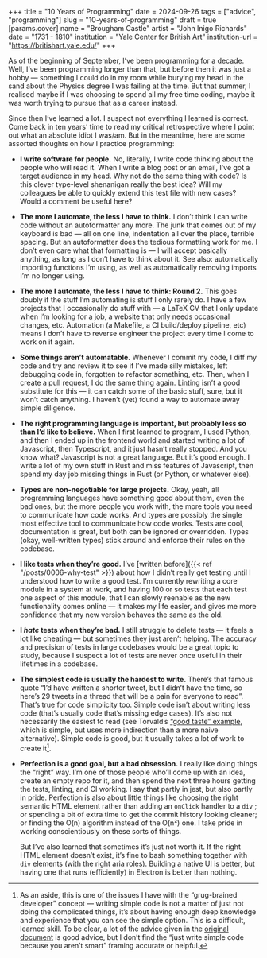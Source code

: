 +++
title = "10 Years of Programming"
date = 2024-09-26
tags = ["advice", "programming"]
slug = "10-years-of-programming"
draft = true
[params.cover]
name = "Brougham Castle"
artist = "John Inigo Richards"
date = "1731 - 1810"
institution = "Yale Center for British Art"
institution-url = "https://britishart.yale.edu/"
+++

As of the beginning of September, I’ve been programming for a decade. Well, I’ve been programming longer than that, but before then it was just a hobby — something I could do in my room while burying my head in the sand about the Physics degree I was failing at the time. But that summer, I realised maybe if I was choosing to spend all my free time coding, maybe it was worth trying to pursue that as a career instead.

Since then I’ve learned a lot. I suspect not everything I learned is correct. Come back in ten years’ time to read my critical retrospective where I point out what an absolute idiot I was/am. But in the meantime, here are some assorted thoughts on how I practice programming:

- **I write software for people.** No, literally, I write code thinking about the people who will read it. When I write a blog post or an email, I’ve got a target audience in my head. Why not do the same thing with code? Is this clever type-level shenanigan really the best idea? Will my colleagues be able to quickly extend this test file with new cases? Would a comment be useful here?
- **The more I automate, the less I have to think.** I don’t think I can write code without an autoformatter any more. The junk that comes out of my keyboard is bad — all on one line, indentation all over the place, terrible spacing. But an autoformatter does the tedious formatting work for me. I don’t even care what that formatting is — I will accept basically anything, as long as I don’t have to think about it. See also: automatically importing functions I’m using, as well as automatically removing imports I’m no longer using.
- **The more I automate, the less I have to think: Round 2.** This goes doubly if the stuff I’m automating is stuff I only rarely do. I have a few projects that I occasionally do stuff with — a LaTeX CV that I only update when I’m looking for a job, a website that only needs occasional changes, etc. Automation (a Makefile, a CI build/deploy pipeline, etc) means I don’t have to reverse engineer the project every time I come to work on it again.
- **Some things aren’t automatable.** Whenever I commit my code, I diff my code and try and review it to see if I’ve made silly mistakes, left debugging code in, forgotten to refactor something, etc. Then, when I create a pull request, I do the same thing again. Linting isn’t a good substitute for this — it can catch some of the basic stuff, sure, but it won’t catch anything. I haven’t (yet) found a way to automate away simple diligence.
- **The right programming language is important, but probably less so than I’d like to believe.** When I first learned to program, I used Python, and then I ended up in the frontend world and started writing a lot of Javascript, then Typescript, and it just hasn’t really stopped. And you know what? Javascript is not a great language. But it’s good enough. I write a lot of my own stuff in Rust and miss features of Javascript, then spend my day job missing things in Rust (or Python, or whatever else).
- **Types are non-negotiable for large projects.** Okay, yeah, all programming languages have something good about them, even the bad ones, but the more people you work with, the more tools you need to communicate how code works. And types are possibly the single most effective tool to communicate how code works. Tests are cool, documentation is great, but both can be ignored or overridden. Types (okay, well-written types) stick around and enforce their rules on the codebase.
- **I like tests when they’re good.** I’ve [written before]({{< ref "/posts/0006-why-test" >}}) about how I didn’t really get testing until I understood how to write a good test. I’m currently rewriting a core module in a system at work, and having 100 or so tests that each test one aspect of this module, that I can slowly reenable as the new functionality comes online — it makes my life easier, and gives me more confidence that my new version behaves the same as the old.
- **I _hate_ tests when they’re bad.** I still struggle to delete tests — it feels a lot like cheating — but sometimes they just aren’t helping. The accuracy and precision of tests in large codebases would be a great topic to study, because I suspect a lot of tests are never once useful in their lifetimes in a codebase.
- **The simplest code is usually the hardest to write.** There’s that famous quote “I’d have written a shorter tweet, but I didn’t have the time, so here’s 29 tweets in a thread that will be a pain for everyone to read”. That’s true for code simplicity too. Simple code isn’t about writing less code (that’s usually code that’s missing edge cases). It’s also not necessarily the easiest to read (see Torvald’s [“good taste” example](https://felipec.github.io/good-taste/parts/1.html), which is simple, but uses more indirection than a more naive alternative). Simple code is good, but it usually takes a lot of work to create it[^grug].
- **Perfection is a good goal, but a bad obsession.** I really like doing things the “right” way. I’m one of those people who’ll come up with an idea, create an empty repo for it, and then spend the next three hours getting the tests, linting, and CI working. I say that partly in jest, but also partly in pride. Perfection is also about little things like choosing the right semantic HTML element rather than adding an `onClick` handler to a `div` ; or spending a bit of extra time to get the commit history looking cleaner; or finding the O(n) algorithm instead of the O(n²) one. I take pride in working conscientiously on these sorts of things.

  But I’ve also learned that sometimes it’s just not worth it. If the right HTML element doesn’t exist, it’s fine to bash something together with `div` elements (with the right aria roles). Building a native UI is better, but having one that runs (efficiently) in Electron is better than nothing.

[^grug]: As an aside, this is one of the issues I have with the “grug-brained developer” concept — writing simple code is not a matter of just not doing the complicated things, it’s about having enough deep knowledge and experience that you can see the simple option. This is a difficult, learned skill. To be clear, a lot of the advice given in the [original document](https://grugbrain.dev/) is good advice, but I don’t find the “just write simple code because you aren’t smart” framing accurate or helpful.
